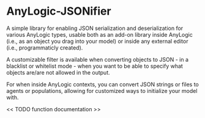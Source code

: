 # AnyLogic-JSONifier
A simple library for enabling JSON serialization and deserialization for various AnyLogic types, usable both as an add-on library inside AnyLogic (i.e., as an object you drag into your model) or inside any external editor (i.e., programmaticly created).

A customizable filter is available when converting objects to JSON - in a blacklist or whitelist mode - when you want to be able to specify what objects are/are not allowed in the output.

For when inside AnyLogic contexts, you can convert JSON strings or files to agents or populations, allowing for customized ways to initialize your model with.

<< TODO function documentation >>
